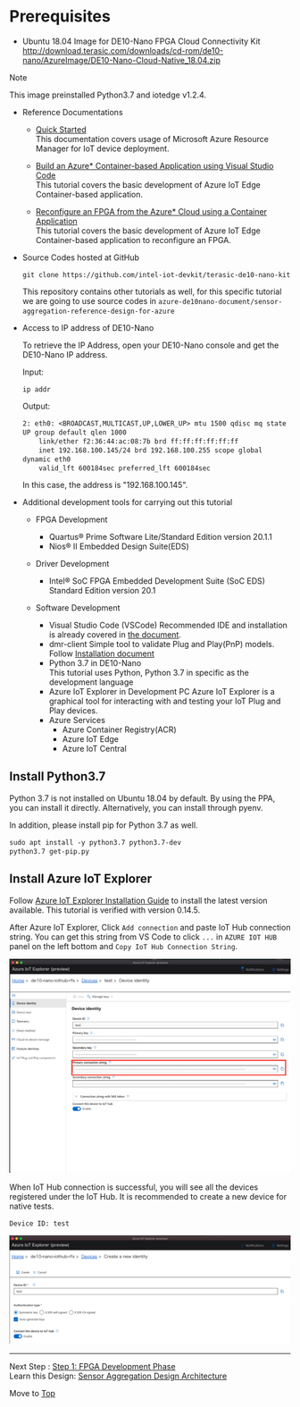 # Prerequisites

+ Ubuntu 18.04 Image for DE10-Nano FPGA Cloud Connectivity Kit
<http://download.terasic.com/downloads/cd-rom/de10-nano/AzureImage/DE10-Nano-Cloud-Native_18.04.zip>

> [!Note]  
> This image preinstalled Python3.7 and iotedge v1.2.4.

+ Reference Documentations
    + [Quick Started][LINK_InnovateFPGA_Tutorial]  
    This documentation covers usage of Microsoft Azure Resource Manager for IoT device deployment.
    
    + [Build an Azure* Container-based Application using Visual Studio Code][LINK_Build_an_Azure_Container-based_Application_using_Visual_Studio_Code]  
    This tutorial covers the basic development of Azure IoT Edge Container-based application.
    
    + [Reconfigure an FPGA from the Azure* Cloud using a Container Application][LINK_Develop_and_Deploy_Container_Reconfiguring_FPGA_Circuit_of_DE10-Nano_from_Azure_Cloud]  
    This tutorial covers the basic development of Azure IoT Edge Container-based application to reconfigure an FPGA.

+ Source Codes hosted at GitHub
    ```
    git clone https://github.com/intel-iot-devkit/terasic-de10-nano-kit
    ```
    This repository contains other tutorials as well, for this specific tutorial we are going to use source codes in `azure-de10nano-document/sensor-aggregation-reference-design-for-azure`

+ Access to IP address of DE10-Nano

    To retrieve the IP Address, open your DE10-Nano console and get the DE10-Nano IP address.
   
    Input:
    ```
    ip addr
    ```

    Output:
    ```
    2: eth0: <BROADCAST,MULTICAST,UP,LOWER_UP> mtu 1500 qdisc mq state UP group default qlen 1000
        link/ether f2:36:44:ac:08:7b brd ff:ff:ff:ff:ff:ff
        inet 192.168.100.145/24 brd 192.168.100.255 scope global dynamic eth0
        valid_lft 600184sec preferred_lft 600184sec
    ```
    In this case, the address is "192.168.100.145".

+ Additional development tools for carrying out this tutorial
    + FPGA Development
        + Quartus® Prime Software Lite/Standard Edition version 20.1.1
        + Nios® II Embedded Design Suite(EDS) 

    + Driver Development
        + Intel® SoC FPGA Embedded Development Suite (SoC EDS) Standard Edition version 20.1 

    + Software Development
        + Visual Studio Code (VSCode)
            Recommended IDE and installation is already covered in [the document][LINK_Build_an_Azure_Container-based_Application_using_Visual_Studio_Code].
        + dmr-client
            Simple tool to validate Plug and Play(PnP) models. Follow [Installation document][LINK_Dmr_Client_Installation]
        + Python 3.7 in DE10-Nano  
            This tutorial uses Python, Python 3.7 in specific as the development language
        + Azure IoT Explorer in Development PC
            Azure IoT Explorer is a graphical tool for interacting with and testing your IoT Plug and Play devices.
        + Azure Services
            + Azure Container Registry(ACR)
            + Azure IoT Edge
            + Azure IoT Central

## Install Python3.7
Python 3.7 is not installed on Ubuntu 18.04 by default. By using the PPA, you can install it directly.
Alternatively, you can install through pyenv.

In addition, please install pip for Python 3.7 as well.
```
sudo apt install -y python3.7 python3.7-dev
python3.7 get-pip.py
```

## Install Azure IoT Explorer
Follow [Azure IoT Explorer Installation Guide][LINK_Install_Azure_IoT_Explorer] to install the latest version available.
This tutorial is verified with version 0.14.5.

After Azure IoT Explorer, Click `Add connection` and paste IoT Hub connection string.
You can get this string from VS Code to click `...` in `AZURE IOT HUB` panel on the left bottom and `Copy IoT Hub Connection String`.

![](pics/prerequisites-copy-device-string-in-az-explorer.png)


When IoT Hub connection is successful, you will see all the devices registered under the IoT Hub.
It is recommended to create a new device for native tests.
```
Device ID: test
```

![](pics/prerequisites-new-device-create-in-iot-explorer.png)

---
Next Step : [Step 1: FPGA Development Phase](step1-fpga-development-phase.md)  
Learn this Design: [Sensor Aggregation Design Architecture](reference-design.md)  

Move to [Top](../top.md)


[LINK_InnovateFPGA_Tutorial]:https://github.com/terasic/InnovateFPGA2021
[LINK_INTEL_REPO_in_GITHUB]:https://github.com/intel-iot-devkit/terasic-de10-nano-kit
[LINK_Build_an_Azure_Container-based_Application_using_Visual_Studio_Code]: https://software.intel.com/content/www/us/en/develop/articles/build-an-azure-container-based-application-using-visual-studio.html
[LINK_Develop_and_Deploy_Container_Reconfiguring_FPGA_Circuit_of_DE10-Nano_from_Azure_Cloud]: https://software.intel.com/content/www/us/en/develop/articles/reconfigure-an-fpga-from-the-cloud-with-containers.html
[LINK_Dmr_Client_Installation]: https://docs.microsoft.com/en-us/azure/iot-develop/concepts-model-repository#dmr-client-tools
[LINK_Install_Azure_IoT_Explorer]: https://docs.microsoft.com/en-us/azure/iot-fundamentals/howto-use-iot-explorer